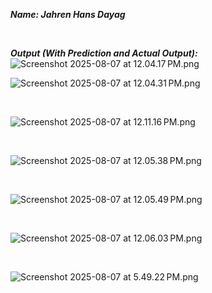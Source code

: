 ***Name: Jahren Hans Dayag***

<br>

***Output (With Prediction and Actual Output):*** 
<br>
![Screenshot 2025-08-07 at 12.04.17 PM.png](Screenshot%202025-08-07%20at%2012.04.17%E2%80%AFPM.png)
<br>

![Screenshot 2025-08-07 at 12.04.31 PM.png](Screenshot%202025-08-07%20at%2012.04.31%E2%80%AFPM.png)

<br>

![Screenshot 2025-08-07 at 12.11.16 PM.png](Screenshot%202025-08-07%20at%2012.11.16%E2%80%AFPM.png)

<br>

![Screenshot 2025-08-07 at 12.05.38 PM.png](Screenshot%202025-08-07%20at%2012.05.38%E2%80%AFPM.png)

<br>

![Screenshot 2025-08-07 at 12.05.49 PM.png](Screenshot%202025-08-07%20at%2012.05.49%E2%80%AFPM.png)

<br>

![Screenshot 2025-08-07 at 12.06.03 PM.png](Screenshot%202025-08-07%20at%2012.06.03%E2%80%AFPM.png)

<br>

![Screenshot 2025-08-07 at 5.49.22 PM.png](Screenshot%202025-08-07%20at%205.49.22%E2%80%AFPM.png)